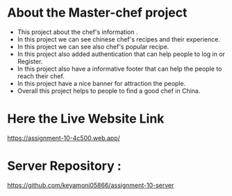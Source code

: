 # About the Master-chef project
* This project about the chef's information . 
* In this project we can see chinese chef's recipes and their experience.
* In this project we can see also chef's popular recipe. 
* In this project also added authentication that can help people to log in or Register.
* In this project also have a informative footer that can help the people to reach their chef.
* In this project have a nice banner for attraction the people.
* Overall this project helps to people to find a good chef in China.

# Here the Live Website Link
https://assignment-10-4c500.web.app/
# Server Repository :
https://github.com/keyamoni05866/assignment-10-server
